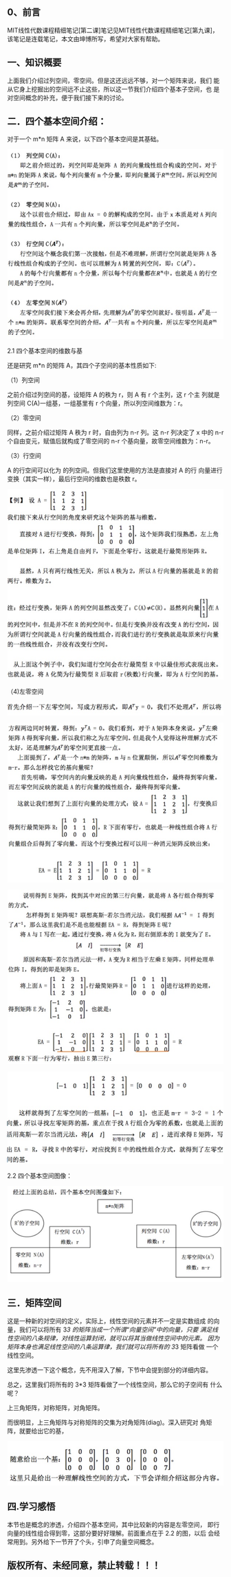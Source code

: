 ## 0、前言

MIT线性代数课程精细笔记[第二课]笔记见MIT线性代数课程精细笔记[第九课]，该笔记是连载笔记，本文由坤博所写，希望对大家有帮助。

## 一、知识概要

上面我们介绍过列空间，零空间。但是这还远远不够，对一个矩阵来说，我们 能从它身上挖掘出的空间远不止这些，所以这一节我们介绍四个基本子空间，也 是对空间概念的补充，便于我们接下来的讨论。

## 二．四个基本空间介绍：

对于一个 m*n 矩阵 A 来说，以下四个基本空间是其基础。

![pass](images/lec10_fg01.jpg)

2.1 四个基本空间的维数与基

还是研究 m*n 的矩阵 A，其四个子空间的基本性质如下:

（1）列空间

之前介绍过列空间的基，设矩阵 A 的秩为 r，则 A 有 r 个主列，这 r 个主 列就是列空间 C(A)一组基，一组基里有 r 个向量，所以列空间维数为：r。

（2）零空间

同样，之前介绍过矩阵 A 秩为 r 时，自由列为 n-r 列。这 n-r 列决定了 x 中的 n-r 个自由变元，赋值后就构成了零空间的 n-r 个基向量，故零空间维数为：n-r。

（3）行空间

A 的行空间可以化为  的列空间。但我们这里使用的方法是直接对 A 的行 向量进行变换（其实一样），最后行空间的维数也是秩数 r。

![pass](images/lec10_fg02.jpg)

（4)左零空间

![pass](images/lec10_fg03.jpg)

![pass](images/lec10_fg04.jpg)

![pass](images/lec10_fg05.jpg)

![pass](images/lec10_fg06.jpg)

2.2 四个基本空间图像：

![pass](images/lec10_fg07.jpg)

## 三．矩阵空间

这是一种新的对空间的定义，实际上，线性空间的元素并不一定是实数组成 的向量，我们可以将所有 3*3 的矩阵当成一个所谓“向量空间”中的向量，只要 满足线性空间的八条规律，对线性运算封闭，就可以将其当做线性空间中的元素。 因为矩阵本身也满足线性空间的八条运算律，我们就可以将所有的 3*3 矩阵看做 一个线性空间。

这里先渗透一下这个概念，先不用深入了解，下节中会提到部分的详细内容。

总之，这里我们将所有的 3*3 矩阵看做了一个线性空间，那么它的子空间有 什么呢？

上三角矩阵，对称矩阵，对角矩阵。

而很明显，上三角矩阵与对称矩阵的交集为对角矩阵(diag)。深入研究对 角矩阵，就要给出它的基，

![pass](images/lec10_fg08.jpg)

## 四.学习感悟

本节也是概念的渗透，介绍四个基本空间，其中比较新的内容是左零空间， 即行向量的线性组合得到零，这部分要好好理解。前面重点在于 2.2 的图，以后 会经常用到。另外给下一节开了个头，引申了向量空间概念。

## 版权所有、未经同意，禁止转载！！！

